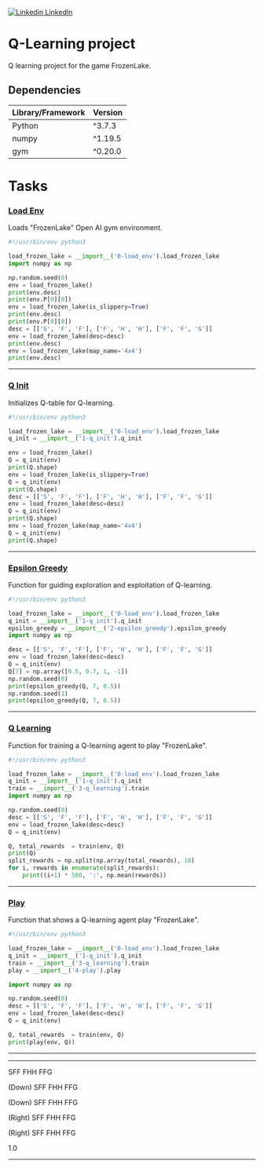 [![Linkedin](https://i.stack.imgur.com/gVE0j.png) LinkedIn](https://www.linkedin.com/in/AnthonyArmoursProfile)

# Q-Learning project
Q learning project for the game FrozenLake.

## Dependencies
| Library/Framework  | Version |
| ------------------ | ------- |
| Python             | ^3.7.3  |
| numpy              | ^1.19.5 |
| gym                | ^0.20.0 |

# Tasks

### [Load Env](https://github.com/AnthonyArmour/holbertonschool-machine_learning/blob/master/reinforcement_learning/0x00-q_learning/0-load_env.py "Load Env")
Loads "FrozenLake" Open AI gym environment.

``` python
#!/usr/bin/env python3

load_frozen_lake = __import__('0-load_env').load_frozen_lake
import numpy as np

np.random.seed(0)
env = load_frozen_lake()
print(env.desc)
print(env.P[0][0])
env = load_frozen_lake(is_slippery=True)
print(env.desc)
print(env.P[0][0])
desc = [['S', 'F', 'F'], ['F', 'H', 'H'], ['F', 'F', 'G']]
env = load_frozen_lake(desc=desc)
print(env.desc)
env = load_frozen_lake(map_name='4x4')
print(env.desc)
```
---

### [Q Init](https://github.com/AnthonyArmour/holbertonschool-machine_learning/blob/master/reinforcement_learning/0x00-q_learning/1-q_init.py "Q Init")
Initializes Q-table for Q-learning.

``` python
#!/usr/bin/env python3

load_frozen_lake = __import__('0-load_env').load_frozen_lake
q_init = __import__('1-q_init').q_init

env = load_frozen_lake()
Q = q_init(env)
print(Q.shape)
env = load_frozen_lake(is_slippery=True)
Q = q_init(env)
print(Q.shape)
desc = [['S', 'F', 'F'], ['F', 'H', 'H'], ['F', 'F', 'G']]
env = load_frozen_lake(desc=desc)
Q = q_init(env)
print(Q.shape)
env = load_frozen_lake(map_name='4x4')
Q = q_init(env)
print(Q.shape)
```
---

### [Epsilon Greedy](https://github.com/AnthonyArmour/holbertonschool-machine_learning/blob/master/reinforcement_learning/0x00-q_learning/2-epsilon_greedy.py "Epsilon Greedy")
Function for guiding exploration and exploitation of Q-learning.

``` python
#!/usr/bin/env python3

load_frozen_lake = __import__('0-load_env').load_frozen_lake
q_init = __import__('1-q_init').q_init
epsilon_greedy = __import__('2-epsilon_greedy').epsilon_greedy
import numpy as np

desc = [['S', 'F', 'F'], ['F', 'H', 'H'], ['F', 'F', 'G']]
env = load_frozen_lake(desc=desc)
Q = q_init(env)
Q[7] = np.array([0.5, 0.7, 1, -1])
np.random.seed(0)
print(epsilon_greedy(Q, 7, 0.5))
np.random.seed(1)
print(epsilon_greedy(Q, 7, 0.5))
```
---

### [Q Learning](https://github.com/AnthonyArmour/holbertonschool-machine_learning/blob/master/reinforcement_learning/0x00-q_learning/3-q_learning.py "Q Learning")
Function for training a Q-learning agent to play "FrozenLake".

``` python
#!/usr/bin/env python3

load_frozen_lake = __import__('0-load_env').load_frozen_lake
q_init = __import__('1-q_init').q_init
train = __import__('3-q_learning').train
import numpy as np

np.random.seed(0)
desc = [['S', 'F', 'F'], ['F', 'H', 'H'], ['F', 'F', 'G']]
env = load_frozen_lake(desc=desc)
Q = q_init(env)

Q, total_rewards  = train(env, Q)
print(Q)
split_rewards = np.split(np.array(total_rewards), 10)
for i, rewards in enumerate(split_rewards):
    print((i+1) * 500, ':', np.mean(rewards))
```
---

### [Play](https://github.com/AnthonyArmour/holbertonschool-machine_learning/blob/master/reinforcement_learning/0x00-q_learning/4-play.py "Play")
Function that shows a Q-learning agent play "FrozenLake".

``` python
#!/usr/bin/env python3

load_frozen_lake = __import__('0-load_env').load_frozen_lake
q_init = __import__('1-q_init').q_init
train = __import__('3-q_learning').train
play = __import__('4-play').play

import numpy as np

np.random.seed(0)
desc = [['S', 'F', 'F'], ['F', 'H', 'H'], ['F', 'F', 'G']]
env = load_frozen_lake(desc=desc)
Q = q_init(env)

Q, total_rewards  = train(env, Q)
print(play(env, Q))
```
---

---
SFF
FHH
FFG

  (Down)
SFF
FHH
FFG

  (Down)
SFF
FHH
FFG

  (Right)
SFF
FHH
FFG

  (Right)
SFF
FHH
FFG

1.0

---